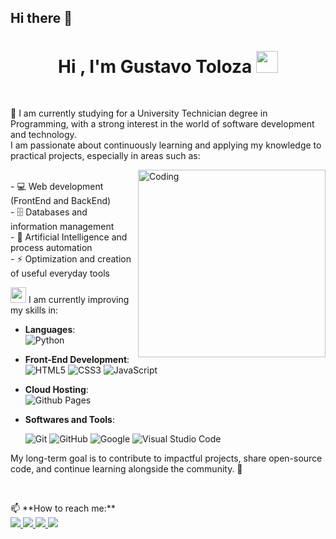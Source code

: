 ## Hi there 👋

<!--
**GustavoToloza/GustavoToloza** is a ✨ _special_ ✨ repository because its `README.md` (this file) appears on your GitHub profile.

Here are some ideas to get you started:

- 🔭 I’m currently working on ...
- 🌱 I’m currently learning ...
- 👯 I’m looking to collaborate on ...
- 🤔 I’m looking for help with ...
- 💬 Ask me about ...
- 📫 How to reach me: ...
- 😄 Pronouns: ...
- ⚡ Fun fact: ...
-->
<h1 align="center"><b>Hi , I'm Gustavo Toloza </b><img src="https://media.giphy.com/media/hvRJCLFzcasrR4ia7z/giphy.gif" width="35"></h1>

<br>

🌱 I am currently studying for a University Technician degree in Programming, with a strong interest in the world of software development and technology.  
I am passionate about continuously learning and applying my knowledge to practical projects, especially in areas such as:
<br>

<img align="right" alt="Coding" width="300" src="https://i.pinimg.com/originals/81/17/8b/81178b47a8598f0c81c4799f2cdd4057.gif">

<br>
- 💻 Web development (FrontEnd and BackEnd)<br>
- 🗄️ Databases and information management<br>  
- 🤖 Artificial Intelligence and process automation<br>  
- ⚡ Optimization and creation of useful everyday tools<br>  

<img src="https://media2.giphy.com/media/QssGEmpkyEOhBCb7e1/giphy.gif?cid=ecf05e47a0n3gi1bfqntqmob8g9aid1oyj2wr3ds3mg700bl&rid=giphy.gif" width ="25"><b></b> I am currently improving my skills in:<br>
<p align="center">

- **Languages**:<br>
    ![Python](https://img.shields.io/badge/Python%20-%2314354C.svg?style=for-the-badge&logo=python&logoColor=white)<br> 

- **Front-End Development**:<br>
   ![HTML5](https://img.shields.io/badge/HTML5%20-%23E34F26.svg?style=for-the-badge&logo=html5&logoColor=white)
   ![CSS3](https://img.shields.io/badge/CSS%20-%231572B6.svg?style=for-the-badge&logo=css3&logoColor=white)
   ![JavaScript](https://img.shields.io/badge/JavaScript%20-%23F7DF1E.svg?style=for-the-badge&logo=javascript&logoColor=black)<br>

- **Cloud Hosting**:<br>
    ![Github Pages](https://img.shields.io/badge/GitHub%20Pages-%23327FC7.svg?style=for-the-badge&logo=github&logoColor=white)<br>

- **Softwares and Tools**:<br>

    ![Git](https://img.shields.io/badge/git-%23F05033.svg?style=for-the-badge&logo=git&logoColor=white)
    ![GitHub](https://img.shields.io/badge/github-%23121011.svg?style=for-the-badge&logo=github&logoColor=white)
    ![Google](https://img.shields.io/badge/google-%234285F4.svg?style=for-the-badge&logo=google&logoColor=white)
    ![Visual Studio Code](https://img.shields.io/badge/Visual%20Studio%20Code-0078d7.svg?style=for-the-badge&logo=visual-studio-code&logoColor=white)<br>

</p>
<p>
  My long-term goal is to contribute to impactful projects, share open-source code, and continue learning alongside the community. 🚀
</p>
<br>
<p>
  📫 **How to reach me:**<br>
  <a href="https://www.instagram.com/gustoloza_/"> <img src= "https://img.shields.io/badge/Instagram-%23E4405F.svg?style=for-the-badge&logo=Instagram&logoColor=white">
  </a>
   <a href="https://www.linkedin.com/in/gustavo-toloza-b24680222/"> <img src= "https://img.shields.io/badge/linkedin-%230077B5.svg?style=for-the-badge&logo=linkedin&logoColor=white">
  </a>
 <a href="https://mailto:gustavotoloza95@gmail.com"> <img src= "https://img.shields.io/badge/Gmail-D14836?style=for-the-badge&logo=gmail&logoColor=white">
  </a>
  <a href="https://discord.com/users/guxs1999"> <img src= "https://img.shields.io/badge/Discord-%235865F2.svg?style=for-the-badge&logo=discord&logoColor=white">
  </a>
</p>
